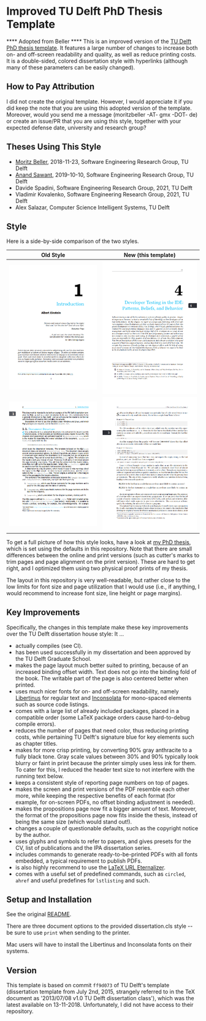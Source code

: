 # Improved TU Delft PhD Thesis Template
**** Adopted from Beller ****
This is an improved version of the [TU Delft PhD thesis
template](https://www.tudelft.nl/en/tu-delft-corporate-design/downloads/). It
features a large number of changes to increase both on- and off-screen
readability and quality, as well as reduce printing costs. It is a
double-sided, colored dissertation style with hyperlinks (although many of
these parameters can be easily changed).

## How to Pay Attribution

I did not create the original template. However, I would appreciate it
if you did keep the note that you are using this adopted version of
the template. Moreover, would you send me a message (moritzbeller -AT-
gmx -DOT- de) or create an issue/PR that you are using this style,
together with your expected defense date, university and research
group?

## Theses Using This Style
* [Moritz Beller](https://repository.tudelft.nl/islandora/object/uuid:b2946104-2092-42bb-a1ee-3b085d110466/datastream/OBJ/download), 2018-11-23, Software Engineering Research Group, TU Delft
* [Anand Sawant](https://doi.org/10.4233/uuid:3d7bc400-2447-4a88-8768-3025d7b54b7f), 2019-10-10, Software Engineering Research Group, TU Delft
* Davide Spadini, Software Engineering Research Group, 2021, TU Delft
* Vladimir Kovalenko, Software Engineering Research Group, 2021, TU Delft
* Alex Salazar, Computer Science Intelligent Systems, TU Delft 

## Style

Here is a side-by-side comparison of the two styles.

| Old Style       |  New (this template) |
:----------------:|:---------------------:
![](readme-pics/prev_chapter.png) | ![](readme-pics/new_chapter.png)
![](readme-pics/prev_page.png) | ![](readme-pics/new_page.png)


To get a full picture of how this style looks, have a look at [my PhD
thesis](https://repository.tudelft.nl/islandora/object/uuid:b2946104-2092-42bb-a1ee-3b085d110466?collection=research),
which is set using the defaults in this repository. Note that there
are small differences between the online and print versions (such as
cutter's marks to trim pages and page alignment on the print
version). These are hard to get right, and I optimized them using two
physical proof prints of my thesis.

The layout in this repository is very well-readable, but rather close
to the low limits for font size and page utilization that I would use
(i.e., if anything, I would recommend to increase font size, line
height or page margins).

## Key Improvements

Specifically, the changes in this template make these key improvements
over the TU Delft dissertation house style: It ...

- actually compiles (see CI).
- has been used successfully in my dissertation and been approved by the TU Delft Graduate School.
- makes the page layout much better suited to printing, because of an increased binding offset width. Text does not go into the binding fold of the book. The writable part of the page is also centered better when printed.
- uses much nicer fonts for on- and off-screen readability, namely [Libertinus](https://github.com/libertinus-fonts/libertinus) for regular text and [Inconsolata](https://fonts.google.com/specimen/Inconsolata) for mono-spaced elements such as source code listings.
- comes with a large list of already included packages, placed in a compatible order (some LaTeX package orders cause hard-to-debug compile errors).
- reduces the number of pages that need color, thus reducing printing costs, while pertaining TU Delft's signature blue for key elements such as chapter titles.
- makes for more crisp printing, by converting 90% gray anthracite to a fully black tone. Gray scale values between 30% and 90% typically look blurry or faint in print because the printer simply uses less ink for them. To cater for this, I reduced the header text size to not interfere with the running text below.
- keeps a consistent style of reporting page numbers on top of pages.
- makes the screen and print versions of the PDF resemble each other more, while keeping the respective benefits of each format (for example, for on-screen PDFs, no offset binding adjustment is needed).
- makes the propositions page now fit a bigger amount of text. Moreover, the format of the propositions page now fits inside the thesis, instead of being the same size (which would stand out!).
- changes a couple of questionable defaults, such as the copyright notice by the author.
- uses glyphs and symbols to refer to papers, and gives presets for the CV, list of publications and the IPA dissertation series.
- includes commands to generate ready-to-be-printed PDFs with all fonts embedded, a typical requirement to publish PDFs.
- is also highly recommend to use the [LaTeX URL Eternalizer](https://github.com/Inventitech/url-eternalizer).
- comes with a useful set of predefined commands, such as `circled`, `ahref` and useful predefines for `lstlisting` and such. 

## Setup and Installation

See the original [README](README.txt).

There are three document options to the provided dissertation.cls style -- be sure to use `print` when sending to the printer.

Mac users will have to install the Libertinus and Inconsolata fonts on their systems.

## Version

This template is based on commit `ff9d073` of TU Delft's template
(dissertation template from July 2nd, 2015, strangely referred to in
the TeX document as '2013/07/08 v1.0 TU Delft dissertation class'),
which was the latest available on 13-11-2018. Unfortunately, I did not
have access to their repository.
